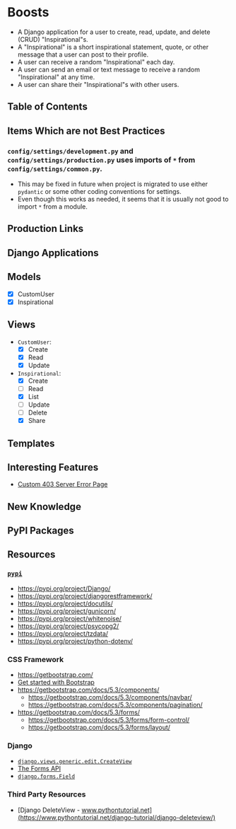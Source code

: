 # Boosts

* A Django application for a user to create, read, update, and delete (CRUD) "Inspirational"s.
* A "Inspirational" is a short inspirational statement, quote, or other message that a user can post to their profile.
* A user can receive a random "Inspirational" each day.
* A user can send an email or text message to receive a random "Inspirational" at any time.
* A user can share their "Inspirational"s with other users.

## Table of Contents

## Items Which are not Best Practices

### `config/settings/development.py` and `config/settings/production.py` uses imports of `*` from `config/settings/common.py`.
* This may be fixed in future when project is migrated to use either `pydantic` or some other coding conventions for settings.
* Even though this works as needed, it seems that it is usually not good to import `*` from a module.

## Production Links

## Django Applications

## Models

- [x] CustomUser
- [x] Inspirational

## Views
* `CustomUser`:
    - [x] Create
    - [x] Read
    - [x] Update
* `Inspirational`:
    - [x] Create
    - [ ] Read
    - [x] List
    - [ ] Update
    - [ ] Delete
    - [x] Share

## Templates

## Interesting Features

* [Custom 403 Server Error Page](./notes/custom_403.md)

## New Knowledge

## PyPI Packages

## Resources

### [`pypi`](https://pypi.org/)

* <https://pypi.org/project/Django/>
* <https://pypi.org/project/djangorestframework/>
* <https://pypi.org/project/docutils/>
* <https://pypi.org/project/gunicorn/>
* <https://pypi.org/project/whitenoise/>
* <https://pypi.org/project/psycopg2/>
* <https://pypi.org/project/tzdata/>
* <https://pypi.org/project/python-dotenv/>

### CSS Framework

* <https://getbootstrap.com/>
* [Get started with Bootstrap](https://getbootstrap.com/docs/5.3/getting-started/introduction/)
* <https://getbootstrap.com/docs/5.3/components/>
    * <https://getbootstrap.com/docs/5.3/components/navbar/>
    * <https://getbootstrap.com/docs/5.3/components/pagination/>
* <https://getbootstrap.com/docs/5.3/forms/>
    * <https://getbootstrap.com/docs/5.3/forms/form-control/>
    * <https://getbootstrap.com/docs/5.3/forms/layout/>

### Django

* [`django.views.generic.edit.CreateView`](https://docs.djangoproject.com/en/4.1/ref/class-based-views/generic-editing/#django.views.generic.edit.CreateView)
* [The Forms API](https://docs.djangoproject.com/en/4.1/ref/forms/api/)
* [`django.forms.Field`](https://docs.djangoproject.com/en/4.1/ref/forms/fields/#django.forms.Field)

### Third Party Resources

* [Django DeleteView - www.pythontutorial.net](https://www.pythontutorial.net/django-tutorial/django-deleteview/)
